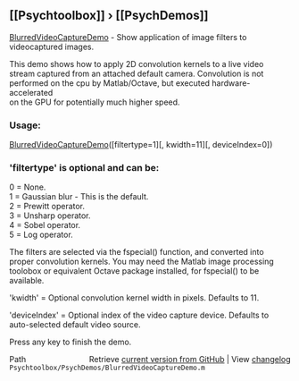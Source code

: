 ## [[Psychtoolbox]] &#8250; [[PsychDemos]]

[BlurredVideoCaptureDemo](BlurredVideoCaptureDemo) - Show application of image filters to videocaptured images.  
  
This demo shows how to apply 2D convolution kernels to a live video  
stream captured from an attached default camera. Convolution is not  
performed on the cpu by Matlab/Octave, but executed hardware-accelerated  
on the GPU for potentially much higher speed.  
  
### Usage:  
  
[BlurredVideoCaptureDemo](BlurredVideoCaptureDemo)([filtertype=1][, kwidth=11][, deviceIndex=0])  
  
### 'filtertype' is optional and can be:  
  
0 = None.  
1 = Gaussian blur - This is the default.  
2 = Prewitt operator.  
3 = Unsharp operator.  
4 = Sobel operator.  
5 = Log operator.  
  
The filters are selected via the fspecial() function, and converted into  
proper convolution kernels. You may need the Matlab image processing  
toolobox or equivalent Octave package installed, for fspecial() to be  
available.  
  
'kwidth' = Optional convolution kernel width in pixels. Defaults to 11.  
  
'deviceIndex' = Optional index of the video capture device. Defaults to  
auto-selected default video source.  
  
Press any key to finish the demo.  
  




<div class="code_header" style="text-align:right;">
  <span style="float:left;">Path&nbsp;&nbsp;</span> <span class="counter">Retrieve <a href=
  "https://raw.github.com/Psychtoolbox-3/Psychtoolbox-3/beta/Psychtoolbox/PsychDemos/BlurredVideoCaptureDemo.m">current version from GitHub</a> | View <a href=
  "https://github.com/Psychtoolbox-3/Psychtoolbox-3/commits/beta/Psychtoolbox/PsychDemos/BlurredVideoCaptureDemo.m">changelog</a></span>
</div>
<div class="code">
  <code>Psychtoolbox/PsychDemos/BlurredVideoCaptureDemo.m</code>
</div>

